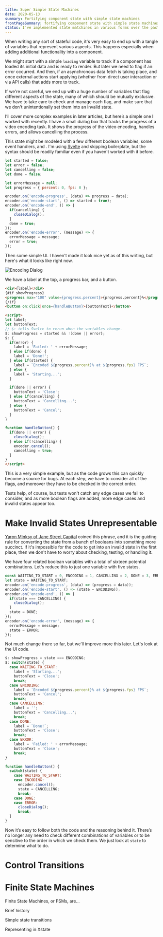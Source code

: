 ```yaml
---
title: Super Simple State Machines
date: 2020-05-13
summary: Fortifying component state with simple state machines
frontPageSummary: fortifying component state with simple state machines
status: I've implemented state matchines in various forms over the past couple of decades.
---
```


When writing any sort of stateful code, it's very easy to end up with a tangle of variables that represent various aspects. This happens especially when adding additional functionality into a component.

We might start with a simple `loading` variable to track if a component has loaded its initial data and is ready to render. But later we need to flag if an error occurred. And then, if an asynchronous data fetch is taking place, and once external actions start applying (whether from direct user interaction or via API calls) that adds more to track.

If we're not careful, we end up with a huge number of variables that flag different aspects of the state, many of which should be mutually exclusive. We have to take care to check and manage each flag, and make sure that we don't unintentionally set them into an invalid state.

I’ll cover more complex examples in later articles, but here’s a simple one I worked with recently. I have a small dialog box that tracks the progress of a video encoding task. It shows the progress of the video encoding, handles errors, and allows cancelling the process.

This state might be modeled with a few different boolean variables, some event handlers, and . I'm using [Svelte](https://svelte.dev) and skipping boilerplate, but the syntax should be readily familiar even if you haven't worked with it before.

```js
let started = false;
let error = false;
let cancelling = false;
let done = false;

let errorMessage = null;
let progress = { percent: 0, fps: 0 };

encoder.on('encode-progress', (data) => progress = data);
encoder.on('encode-start', () => started = true);
encoder.on('encode-end', () => {
  if(cancelling) {
    closeDialog();
  }
  done = true;
});
encoder.on('encode-error', (message) => {
  errorMessage = message;
  error = true;
});
```

Then some simple UI. I haven't made it look nice yet as of this writing, but here's what it looks like right now.

![Encoding Dialog](encoding-dialog.png)

We have a label at the top, a progress bar, and a button.

```html
<div>{label}</div>
{#if showProgress}
<progress max="100" value={progress.percent}>{progress.percent}%</progress>
{/if}
<button on:click|once={handleButton}>{buttonText}</button>

<script>
let label;
let buttonText;
// $: tells Svelte to rerun when the variables change.
$: showProgress = started && !(done || error);
$: {
  if(error) {
    label = 'Failed: ' + errorMessage;
  } else if(done) {
    label = 'Done!';
  } else if(started) {
    label = `Encoded ${progress.percent}% at ${progress.fps} FPS`;
  } else {
    label = 'Starting...';
  }

  if(done || error) {
    buttonText = 'Close';
  } else if(cancelling) {
    buttonText = 'Cancelling...';
  } else {
    buttonText = 'Cancel';
  }
}

function handleButton() {
  if(done || error) {
    closeDialog();
  } else if(!cancelling) {
    encoder.cancel();
    cancelling = true;
  }
}
</script>
```

This is a very simple example, but as the code grows this can quickly become a source for bugs. At each step, we have to consider all of the flags, and moreover they have to be checked in the correct order.

Tests help, of course, but tests won't catch any edge cases we fail to consider, and as more boolean flags are added, more edge cases and invalid states appear too.

# Make Invalid States Unrepresentable

[Yaron Minksy of Jane Street Capital](https://blog.janestreet.com/effective-ml-revisited/) coined this phrase, and it is the guiding rule for converting the state from a bunch of booleans into something more succinct. If it's impossible for the code to get into an invalid state in the first place, then we don't have to worry about checking, testing, or handling it.

We have four related boolean variables with a total of sixteen potential combinations. Let's reduce this to just one variable with five states.

```js
const WAITING_TO_START = 0, ENCODING = 1, CANCELLING = 2, DONE = 3, ERROR = 4;
let state = WAITING_TO_START;
encoder.on('encode-progress', (data) => (progress = data));
encoder.on('encode-start', () => (state = ENCODING));
encoder.on('encode-end', () => {
  if(state === CANCELLING) {
    closeDialog();
  }
  state = DONE;
});
encoder.on('encode-error', (message) => {
  errorMessage = message;
  state = ERROR;
});

```

Not much change there so far, but we'll improve more this later. Let's look at the UI code.

```js
$: showProgress = state === ENCODING;
$: switch(state) {
  case WAITING_TO_START:
    label = 'Starting...';
    buttonText = 'Close';
    break;
  case ENCODING:
    label = `Encoded ${progress.percent}% at ${progress.fps} FPS`;
    buttonText = 'Cancel';
    break;
  case CANCELLING:
    label = '';
    buttonText = 'Cancelling...';
    break;
  case DONE:
    label = `Done!`;
    buttonText = 'Close';
    break;
  case ERROR:
    label = 'Failed: ' + errorMessage;
    buttonText = 'Close';
    break;
}

function handleButton() {
  switch(state) {
    case WAITING_TO_START:
    case ENCODING:
      encoder.cancel();
      state = CANCELLING;
      break;
    case DONE:
    case ERROR:
      closeDialog();
      break;
  }
}
```


Now it’s easy to follow both the code and the reasoning behind it. There’s no longer any need to check different combinations of variables or to be sensitive to the order in which we check them. We just look at `state` to determine what to do.

# Control Transitions



# Finite State Machines

Finite State Machines, or FSMs, are...

Brief history

Simple state transitions

Representing in Xstate






